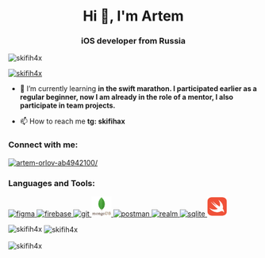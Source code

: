 <h1 align="center">Hi 👋, I'm Artem</h1>
<h3 align="center">iOS developer from Russia</h3>

<p align="left"> <img src="https://komarev.com/ghpvc/?username=skifih4x&label=Profile%20views&color=0e75b6&style=flat" alt="skifih4x" /> </p>

<p align="left"> <a href="https://github.com/ryo-ma/github-profile-trophy"><img src="https://github-profile-trophy.vercel.app/?username=skifih4x" alt="skifih4x" /></a> </p>

- 🌱 I’m currently learning **in the swift marathon. I participated earlier as a regular beginner, now I am already in the role of a mentor, I also participate in team projects.**

- 📫 How to reach me **tg: skifihax**

<h3 align="left">Connect with me:</h3>
<p align="left">
<a href="https://linkedin.com/in/artem-orlov-ab4942100/" target="blank"><img align="center" src="https://raw.githubusercontent.com/rahuldkjain/github-profile-readme-generator/master/src/images/icons/Social/linked-in-alt.svg" alt="artem-orlov-ab4942100/" height="30" width="40" /></a>
</p>

<h3 align="left">Languages and Tools:</h3>
<p align="left"> <a href="https://www.figma.com/" target="_blank" rel="noreferrer"> <img src="https://www.vectorlogo.zone/logos/figma/figma-icon.svg" alt="figma" width="40" height="40"/> </a> <a href="https://firebase.google.com/" target="_blank" rel="noreferrer"> <img src="https://www.vectorlogo.zone/logos/firebase/firebase-icon.svg" alt="firebase" width="40" height="40"/> </a> <a href="https://git-scm.com/" target="_blank" rel="noreferrer"> <img src="https://www.vectorlogo.zone/logos/git-scm/git-scm-icon.svg" alt="git" width="40" height="40"/> </a> <a href="https://www.mongodb.com/" target="_blank" rel="noreferrer"> <img src="https://raw.githubusercontent.com/devicons/devicon/master/icons/mongodb/mongodb-original-wordmark.svg" alt="mongodb" width="40" height="40"/> </a> <a href="https://postman.com" target="_blank" rel="noreferrer"> <img src="https://www.vectorlogo.zone/logos/getpostman/getpostman-icon.svg" alt="postman" width="40" height="40"/> </a> <a href="https://realm.io/" target="_blank" rel="noreferrer"> <img src="https://raw.githubusercontent.com/bestofjs/bestofjs-webui/8665e8c267a0215f3159df28b33c365198101df5/public/logos/realm.svg" alt="realm" width="40" height="40"/> </a> <a href="https://www.sqlite.org/" target="_blank" rel="noreferrer"> <img src="https://www.vectorlogo.zone/logos/sqlite/sqlite-icon.svg" alt="sqlite" width="40" height="40"/> </a> <a href="https://developer.apple.com/swift/" target="_blank" rel="noreferrer"> <img src="https://raw.githubusercontent.com/devicons/devicon/master/icons/swift/swift-original.svg" alt="swift" width="40" height="40"/> </a> </p>

<p><img align="left" src="https://github-readme-stats.vercel.app/api/top-langs?username=skifih4x&show_icons=true&locale=en&layout=compact" alt="skifih4x" /></p>

<p>&nbsp;<img align="center" src="https://github-readme-stats.vercel.app/api?username=skifih4x&show_icons=true&locale=en" alt="skifih4x" /></p>

<p><img align="center" src="https://github-readme-streak-stats.herokuapp.com/?user=skifih4x&" alt="skifih4x" /></p>
